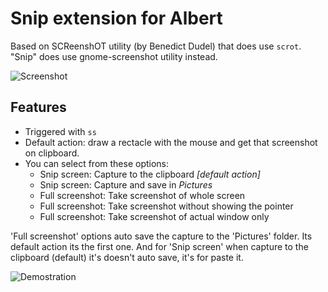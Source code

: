 # Snip extension for Albert
Based on SCReenshOT utility (by Benedict Dudel) that does use `scrot`. "Snip" does use gnome-screenshot utility instead.

![Screenshot](https://i.imgur.com/ByrrQJA.png)

## Features
* Triggered with `ss `
* Default action: draw a rectacle with the mouse and get that screenshot on clipboard.
* You can select from these options:
	* Snip screen: Capture to the clipboard _[default action]_
	* Snip screen: Capture and save in _Pictures_
	* Full screenshot: Take screenshot of whole screen
 	* Full screenshot: Take screenshot without showing the pointer
	* Full screenshot: Take screenshot of actual window only

'Full screenshot' options auto save the capture to the 'Pictures' folder. Its default action its the first one. And for 'Snip screen' when capture to the clipboard (default) it's doesn't auto save, it's for paste it.

![Demostration](https://i.imgur.com/VflXfoG.gifv)
